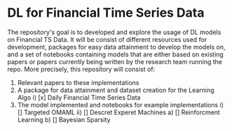# DL for Financial Time Series Data

The repository's goal is to developed and explore the usage of DL models on Financial TS Data. It will be consist of different resources used for development, packages for easy data attainment to develop the models on, and a set of notebooks containing models that are either based on existing papers or papers currently being written by the research team running the repo. More precisely, this repository will consist of:

1.  Relevant papers to these implementations
2. A package for data attainment and dataset creation for the Learning Algo
	i) [x] Daily Financial Time Series Data
3.  The model implemented and notebooks for example implementations
	i) [] Targeted OMAML
	ii) [] Descret Experet Machines
		a) [] Reinforcment Learning
		b) [] Bayesian Sparsity
